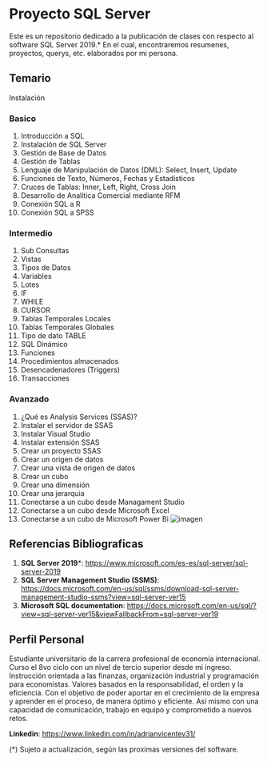 # Proyecto SQL Server
Este es un repositorio dedicado a la publicación de clases con respecto al software SQL Server 2019.* En el cual, encontraremos resumenes, proyectos, querys, etc. elaborados por mi persona.

## Temario

Instalación

### Basico
1. Introducción a SQL
2. Instalación de SQL Server
3. Gestión de Base de Datos
4. Gestión de Tablas
5. Lenguaje de Manipulación de Datos (DML): Select, Insert, Update
6. Funciones de Texto, Números, Fechas y Estadisticos
7. Cruces de Tablas: Inner, Left, Right, Cross Join
8. Desarrollo de Analitica Comercial mediante RFM
9. Conexión SQL a R
10. Conexión SQL a SPSS

### Intermedio

1. Sub Consultas
2. Vistas
3. Tipos de Datos
4. Variables
5. Lotes
6. IF
7. WHILE
8. CURSOR
9. Tablas Temporales Locales
10. Tablas Temporales Globales
11. Tipo de dato TABLE
12. SQL Dinámico
13. Funciones
14. Procedimientos almacenados
15. Desencadenadores (Triggers)
16. Transacciones

### Avanzado

1. ¿Qué es Analysis Services (SSAS)?
2. Instalar el servidor de SSAS
3. Instalar Visual Studio
4. Instalar extensión SSAS
5. Crear un proyecto SSAS
6. Crear un origen de datos
7. Crear una vista de origen de datos
8. Crear un cubo
9. Crear una dimensión
10. Crear una jerarquia
11. Conectarse a un cubo desde Managament Studio
12. Conectarse a un cubo desde Microsoft Excel
13. Conectarse a un cubo de Microsoft Power Bi
![imagen](https://user-images.githubusercontent.com/91351079/135736857-b5e313d6-5d45-4d9a-80f4-d582c86ad34e.png)


## Referencias Bibliograficas
1. **SQL Server 2019***: https://www.microsoft.com/es-es/sql-server/sql-server-2019
2. **SQL Server Management Studio (SSMS)**: https://docs.microsoft.com/en-us/sql/ssms/download-sql-server-management-studio-ssms?view=sql-server-ver15
3. **Microsoft SQL documentation**: https://docs.microsoft.com/en-us/sql/?view=sql-server-ver15&viewFallbackFrom=sql-server-ver19

## Perfil Personal
Estudiante universitario de la carrera profesional de economía internacional. Curso el 8vo ciclo con un nivel de tercio superior desde mi ingreso. Instrucción orientada a las finanzas, organización industrial y programación para economistas. Valores basados en la responsabilidad, el orden y la eficiencia. Con el objetivo de poder aportar en el crecimiento de la empresa y aprender en el proceso, de manera óptimo y eficiente. Así mismo con una capacidad de comunicación, trabajo en equipo y comprometido a nuevos retos.

**Linkedin**: https://www.linkedin.com/in/adrianvicentev31/

(*) Sujeto a actualización, según las proximas versiones del software.
